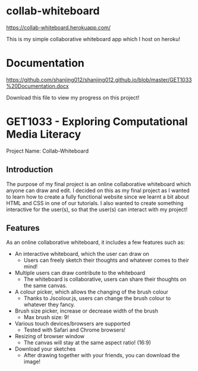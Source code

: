 # collab-whiteboard
https://collab-whiteboard.herokuapp.com/

This is my simple collaborative whiteboard app which I host on heroku!

# Documentation
https://github.com/shanjing012/shanjing012.github.io/blob/master/GET1033%20Documentation.docx

Download this file to view my progress on this project!

# GET1033 - Exploring Computational Media Literacy
Project Name: Collab-Whiteboard

## Introduction
The purpose of my final project is an online collaborative whiteboard which anyone can draw and edit. I decided on this as my final project as I wanted to learn how to create a fully functional website since we learnt a bit about HTML and CSS in one of our tutorials. I also wanted to create something interactive for the user(s), so that the user(s) can interact with my project! 

## Features
As an online collaborative whiteboard, it includes a few features such as:

* An interactive whiteboard, which the user can draw on
  * Users can freely sketch their thoughts and whatever comes to their mind!
* Multiple users can draw contribute to the whiteboard
  * The whiteboard is collaborative, users can share their thoughts on the same canvas.
* A colour picker, which allows the changing of the brush colour
  * Thanks to Jscolour.js, users can change the brush colour to whatever they fancy.
* Brush size picker, increase or decrease width of the brush
  * Max brush size: 9!
* Various touch devices/browsers are supported
  * Tested with Safari and Chrome browsers!
* Resizing of browser window
  * The canvas will stay at the same aspect ratio! (16:9)
* Download your sketches
  * After drawing together with your friends, you can download the image!
